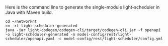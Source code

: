 Here is the command line to generate the single-module light-scheduler in Java with Maven build.

```
cd ~/networknt
rm -rf light-scheduler-generated
java -jar light-codegen/codegen-cli/target/codegen-cli.jar -f openapi -o light-scheduler-generated -m model-config/rest/light-scheduler/openapi.yaml -c model-config/rest/light-scheduler/config.yml
```

